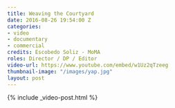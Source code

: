 ```yaml
---
title: Weaving the Courtyard
date: 2016-08-26 19:54:00 Z
categories:
- video
- documentary
- commercial
credits: Escobedo Soliz - MoMA
roles: Director / DP / Editor
video-url: https://www.youtube.com/embed/w1Uz2qTzeeg
thumbnail-image: "/images/yap.jpg"
layout: post
---
```


{% include _video-post.html %}

